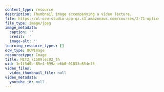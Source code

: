 ```yaml
---
content_type: resource
description: Thumbnail image accompanying a video lecture.
file: https://ol-ocw-studio-app-qa.s3.amazonaws.com/courses/2-71-optics-spring-2009/1e1f5d0b85e4099ae6b001833e854ef5_MIT2_71S09lec02_th.jpg
file_type: image/jpeg
image_metadata:
  caption: ''
  credit: ''
  image-alt: ''
learning_resource_types: []
ocw_type: OCWImage
resourcetype: Image
title: MIT2_71S09lec02_th
uid: 1e1f5d0b-85e4-099a-e6b0-01833e854ef5
video_files:
  video_thumbnail_file: null
video_metadata:
  youtube_id: null
---
```

